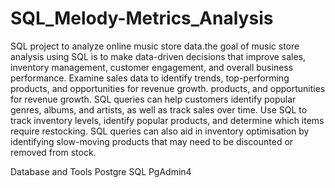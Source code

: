 # SQL_Melody-Metrics_Analysis

SQL project to analyze online music store data.the goal of music store analysis using SQL is to make data-driven decisions that improve sales, inventory management, customer engagement, and overall business performance.
Examine sales data to identify trends, top-performing products, and opportunities for revenue growth.
products, and opportunities for revenue growth. SQL queries can help customers identify popular genres, albums, and artists, as well as track sales over time. Use SQL to track inventory levels, identify popular products, and determine which items require restocking. SQL queries can also aid in inventory optimisation by identifying slow-moving products that may need to be discounted or removed from stock.


Database and Tools
Postgre SQL
PgAdmin4



